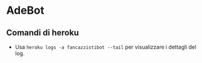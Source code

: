 # AdeBot

## Comandi di heroku

* Usa `heroku logs -a fancazzistibot --tail` per visualizzare i dettagli del log.
